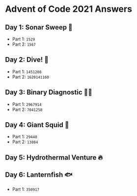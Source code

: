 # Advent of Code 2021 Answers 

## Day 1: Sonar Sweep 📏
- Part 1: `1529`
- Part 2: `1567`

## Day 2: Dive! 🌊
- Part 1: `1451208`
- Part 2: `1620141160`

## Day 3: Binary Diagnostic 👩‍💻
- Part 1: `2967914`
- Part 2: `7041258`

## Day 4: Giant Squid 🦑
- Part 1: `29440`
- Part 2: `13884`

## Day 5: Hydrothermal Venture 🔥

## Day 6: Lanternfish 🐟
- Part 1: `350917`

